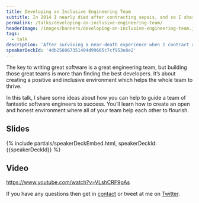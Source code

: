```yaml
---
title: Developing an Inclusive Engineering Team
subtitle: In 2014 I nearly died after contracting sepsis, and so I shared my near-death experience with a group of intensive care doctors and nurses
permalink: /talks/developing-an-inclusive-engineering-team/
headerImage: /images/banners/developing-an-inclusive-engineering-team.jpg
tags:
  - talk
description: 'After surviving a near-death experience when I contract an infection which caused sepsis, I wanted to share my story in order to help others. In this talk I share my experiences of 45 days in intensive care.'
speakerDeckId: '4db256067351404d99665c7cf953e8e2'
---
```


The key to writing great software is a great engineering team, but building those great teams is more than finding the best developers. It’s about creating a positive and inclusive environment which helps the whole team to thrive.

In this talk, I share some ideas about how you can help to guide a team of fantastic software engineers to success. You’ll learn how to create an open and honest environment where all of your team help each other to flourish.

## Slides

{% include partials/speakerDeckEmbed.html, speakerDeckId: {{speakerDeckId}} %}

## Video

https://www.youtube.com/watch?v=VLshCRF9pAs

If you have any questions then get in [contact](/contact) or tweet at me on [Twitter]({{socialMedia.twitter.url}}).
